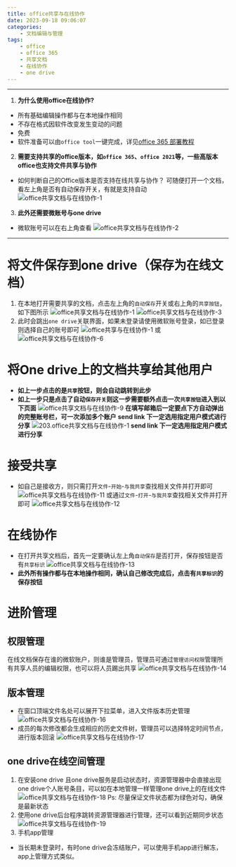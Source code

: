 ```yaml
---
title: office共享与在线协作
date: 2023-09-18 09:06:07
categories:
	- 文档编辑与管理
tags: 
	- office
	- office 365
	- 共享文档
	- 在线协作
	- one drive
---
```

*****
1. **为什么使用office在线协作?**
- 所有基础编辑操作都与在本地操作相同
- 不存在格式因软件改变发生变动的问题
- 免费
- 软件准备可以由`office tool`一键完成，详见[office 365 部署教程](https://hotsaber.github.io/2023/07/06/office%20%E9%83%A8%E7%BD%B2%E6%95%99%E7%A8%8B/)
2. **需要支持共享的office版本，如`office 365`、`office 2021`等，一些高版本office也支持文件共享与协作**
- 如何判断自己的Office版本是否支持在线共享与协作？
可随便打开一个文档，看左上角是否有自动保存开关，有就是支持自动
![office共享文档与在线协作-1](https://aucnm0202-1318327891.cos.ap-shanghai.myqcloud.com/blogpic/office%E5%85%B1%E4%BA%AB%E6%96%87%E6%A1%A3%E4%B8%8E%E5%9C%A8%E7%BA%BF%E5%8D%8F%E4%BD%9C-1.png)
3. **此外还需要微账号与one drive**
- 微软账号可以在右上角查看 
![office共享文档与在线协作-2](https://aucnm0202-1318327891.cos.ap-shanghai.myqcloud.com/blogpic/office%E5%85%B1%E4%BA%AB%E6%96%87%E6%A1%A3%E4%B8%8E%E5%9C%A8%E7%BA%BF%E5%8D%8F%E4%BD%9C-2.png)
******
# 将文件保存到one drive（保存为在线文档）
1. 在本地打开需要共享的文档，点击左上角的`自动保存`开关或右上角的`共享按钮`，如下图所示
![office共享文档与在线协作-1](https://aucnm0202-1318327891.cos.ap-shanghai.myqcloud.com/blogpic/office%E5%85%B1%E4%BA%AB%E6%96%87%E6%A1%A3%E4%B8%8E%E5%9C%A8%E7%BA%BF%E5%8D%8F%E4%BD%9C-1.png)
![office共享文档与在线协作-3](https://aucnm0202-1318327891.cos.ap-shanghai.myqcloud.com/blogpic/office%E5%85%B1%E4%BA%AB%E6%96%87%E6%A1%A3%E4%B8%8E%E5%9C%A8%E7%BA%BF%E5%8D%8F%E4%BD%9C-3.png)
2. 此时会跳出`one drive`关联界面，如果未登录请使用微软账号登录，如已登录则选择自己的账号即可
![office共享与在线协作-1](https://aucnm0202-1318327891.cos.ap-shanghai.myqcloud.com/blogpic/office%E5%85%B1%E4%BA%AB%E4%B8%8E%E5%9C%A8%E7%BA%BF%E5%8D%8F%E4%BD%9C-1.png)
或
![office共享文档与在线协作-6](https://aucnm0202-1318327891.cos.ap-shanghai.myqcloud.com/blogpic/office%E5%85%B1%E4%BA%AB%E6%96%87%E6%A1%A3%E4%B8%8E%E5%9C%A8%E7%BA%BF%E5%8D%8F%E4%BD%9C-6.png)
# 将One drive上的文档共享给其他用户
- **如上一步点击的是`共享`按钮，则会自动跳转到此步**
- **如上一步只是点击了自动`保存开关`则这一步需要额外点击一次`共享按钮`进入到以下页面**
![office共享文档与在线协作-9](https://cdn.jsdelivr.net/gh/HOTSaber/Imagehosting@main/blogpic/office%E5%85%B1%E4%BA%AB%E6%96%87%E6%A1%A3%E4%B8%8E%E5%9C%A8%E7%BA%BF%E5%8D%8F%E4%BD%9C-9.png)
**在填写邮箱后一定要点下方自动弹出的完整账号栏，可一次添加多个账户**
**send link 下一定选用指定用户模式进行分享**
![203.office共享文档与在线协作-1](https://cdn.jsdelivr.net/gh/HOTSaber/Imagehosting@main/blogpic/203.office%E5%85%B1%E4%BA%AB%E6%96%87%E6%A1%A3%E4%B8%8E%E5%9C%A8%E7%BA%BF%E5%8D%8F%E4%BD%9C-1.png)
**send link 下一定选用指定用户模式进行分享**
# 接受共享
- 如自己是接收方，则只需打开`文件`-`开始`-`与我共享`查找相关文件并打开即可
![office共享文档与在线协作-11](https://aucnm0202-1318327891.cos.ap-shanghai.myqcloud.com/blogpic/office%E5%85%B1%E4%BA%AB%E6%96%87%E6%A1%A3%E4%B8%8E%E5%9C%A8%E7%BA%BF%E5%8D%8F%E4%BD%9C-11.png)
或通过`文件`-`打开`-`与我共享`查找相关文件并打开即可
![office共享文档与在线协作-12](https://aucnm0202-1318327891.cos.ap-shanghai.myqcloud.com/blogpic/office%E5%85%B1%E4%BA%AB%E6%96%87%E6%A1%A3%E4%B8%8E%E5%9C%A8%E7%BA%BF%E5%8D%8F%E4%BD%9C-12.png)
# 在线协作
- 在打开共享文档后，首先一定要确认左上角`自动保存`是否打开，保存按钮是否有`共享标识`
![office共享文档与在线协作-13](https://aucnm0202-1318327891.cos.ap-shanghai.myqcloud.com/blogpic/office%E5%85%B1%E4%BA%AB%E6%96%87%E6%A1%A3%E4%B8%8E%E5%9C%A8%E7%BA%BF%E5%8D%8F%E4%BD%9C-13.png)
- **此外所有操作都与在本地操作相同，确认自己修改完成后，点击有`共享标识`的保存按钮**
# 进阶管理
## 权限管理
在线文档保存在谁的微软账户，则谁是管理员，管理员可通过`管理访问权限`管理所有共享人员的编辑权限，也可以将人员踢出共享
![office共享文档与在线协作-14](https://aucnm0202-1318327891.cos.ap-shanghai.myqcloud.com/blogpic/office%E5%85%B1%E4%BA%AB%E6%96%87%E6%A1%A3%E4%B8%8E%E5%9C%A8%E7%BA%BF%E5%8D%8F%E4%BD%9C-14.png)
## 版本管理
- 在窗口顶端文件名处可以展开下拉菜单，进入文件版本历史管理
![office共享文档与在线协作-16](https://aucnm0202-1318327891.cos.ap-shanghai.myqcloud.com/blogpic/office%E5%85%B1%E4%BA%AB%E6%96%87%E6%A1%A3%E4%B8%8E%E5%9C%A8%E7%BA%BF%E5%8D%8F%E4%BD%9C-16.png)
- 成员的每次修改都会生成相应的历史文件树，管理员可以选择特定时间节点，进行版本回滚
![office共享文档与在线协作-17](https://aucnm0202-1318327891.cos.ap-shanghai.myqcloud.com/blogpic/office%E5%85%B1%E4%BA%AB%E6%96%87%E6%A1%A3%E4%B8%8E%E5%9C%A8%E7%BA%BF%E5%8D%8F%E4%BD%9C-17.png)
## one drive在线空间管理
1. 在安装one drive 且one drive服务是启动状态时，资源管理器中会直接出现one drive个人账号条目，可以如在本地管理一样管理one drive上的在线文件
![office共享文档与在线协作-18](https://aucnm0202-1318327891.cos.ap-shanghai.myqcloud.com/blogpic/office%E5%85%B1%E4%BA%AB%E6%96%87%E6%A1%A3%E4%B8%8E%E5%9C%A8%E7%BA%BF%E5%8D%8F%E4%BD%9C-18.png)
Ps: 尽量保证文件状态都为绿色对勾，确保是最新状态
2. 使用one drive后台程序跳转资源管理器进行管理，还可以看到近期同步状态
![office共享文档与在线协作-19](https://aucnm0202-1318327891.cos.ap-shanghai.myqcloud.com/blogpic/office%E5%85%B1%E4%BA%AB%E6%96%87%E6%A1%A3%E4%B8%8E%E5%9C%A8%E7%BA%BF%E5%8D%8F%E4%BD%9C-19.png)
3. 手机app管理
- 当长期未登录时，有时one drive会冻结账户，可以使用手机app进行解冻，app上管理方式类似。
